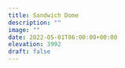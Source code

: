 ```yaml
---
title: Sandwich Dome 
description: ""
image: ""
date: 2022-05-01T06:00:00+00:00
elevation: 3992 
draft: false
---
```

